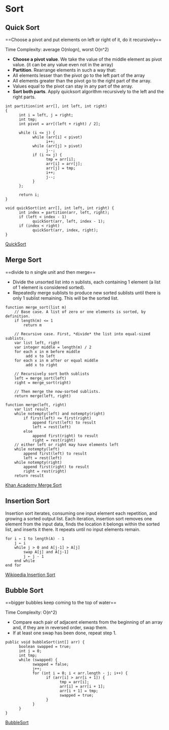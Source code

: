 ﻿# Sort

## Quick Sort

==Choose a pivot and put elements on left or right of it, do it recursively==

Time Complexity: average O(nlogn), worst O(n^2)

- **Choose a pivot value**. We take the value of the middle element as pivot value. (it can be any value even not in the array)
- **Partition**. Rearrange elements in such a way that:
 - All elements lesser than the pivot go to the left part of the array
 - All elements greater than the pivot go to the right part of the array.
 - Values equal to the pivot can stay in any part of the array.
- **Sort both parts**. Apply quicksort algorithm recursively to the left and the right parts.

```
int partition(int arr[], int left, int right)
{
      int i = left, j = right;
      int tmp;
      int pivot = arr[(left + right) / 2];

      while (i <= j) {
            while (arr[i] < pivot)
                  i++;
            while (arr[j] > pivot)
                  j--;
            if (i <= j) {
                  tmp = arr[i];
                  arr[i] = arr[j];
                  arr[j] = tmp;
                  i++;
                  j--;
            }
      };

      return i;
}

void quickSort(int arr[], int left, int right) {
      int index = partition(arr, left, right);
      if (left < index - 1)
            quickSort(arr, left, index - 1);
      if (index < right)
            quickSort(arr, index, right);
}
```

[QuickSort](http://www.algolist.net/Algorithms/Sorting/Quicksort)

## Merge Sort

==divide to n single unit and then merge==

- Divide the unsorted list into n sublists, each containing 1 element (a list of 1 element is considered sorted).
- Repeatedly merge sublists to produce new sorted sublists until there is only 1 sublist remaining. This will be the sorted list.

```
function merge_sort(list m)
    // Base case. A list of zero or one elements is sorted, by definition.
    if length(m) <= 1
        return m

    // Recursive case. First, *divide* the list into equal-sized sublists.
    var list left, right
    var integer middle = length(m) / 2
    for each x in m before middle
         add x to left
    for each x in m after or equal middle
         add x to right

    // Recursively sort both sublists
    left = merge_sort(left)
    right = merge_sort(right)

    // Then merge the now-sorted sublists.
    return merge(left, right)

function merge(left, right)
    var list result
    while notempty(left) and notempty(right)
        if first(left) <= first(right)
            append first(left) to result
            left = rest(left)
        else
            append first(right) to result
            right = rest(right)
    // either left or right may have elements left
    while notempty(left)
        append first(left) to result
        left = rest(left)
    while notempty(right)
        append first(right) to result
        right = rest(right)
    return result
```

[Khan Academy Merge Sort](https://www.khanacademy.org/computing/computer-science/algorithms/merge-sort/a/overview-of-merge-sort)

## Insertion Sort
Insertion sort iterates, consuming one input element each repetition, and growing a sorted output list. Each iteration, insertion sort removes one element from the input data, finds the location it belongs within the sorted list, and inserts it there. It repeats until no input elements remain.

```
for i ← 1 to length(A) - 1
    j ← i
    while j > 0 and A[j-1] > A[j]
        swap A[j] and A[j-1]
        j ← j - 1
    end while
end for
```

[Wikipedia Insertion Sort](http://en.wikipedia.org/wiki/Insertion_sort)

## Bubble Sort

==bigger bubbles keep coming to the top of water==

Time Complexity: O(n^2)
- Compare each pair of adjacent elements from the beginning of an array and, if they are in reversed order, swap them.
- If at least one swap has been done, repeat step 1.

```
public void bubbleSort(int[] arr) {
      boolean swapped = true;
      int j = 0;
      int tmp;
      while (swapped) {
            swapped = false;
            j++;
            for (int i = 0; i < arr.length - j; i++) {
                  if (arr[i] > arr[i + 1]) {
                        tmp = arr[i];
                        arr[i] = arr[i + 1];
                        arr[i + 1] = tmp;
                        swapped = true;
                  }
            }
      }
}
```

[BubbleSort](http://www.algolist.net/Algorithms/Sorting/Bubble_sort)